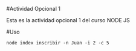 #Actividad Opcional 1

Esta es la actividad opcional 1 del curso NODE JS

#Uso

``` 
node index inscribir -n Juan -i 2 -c 5
```